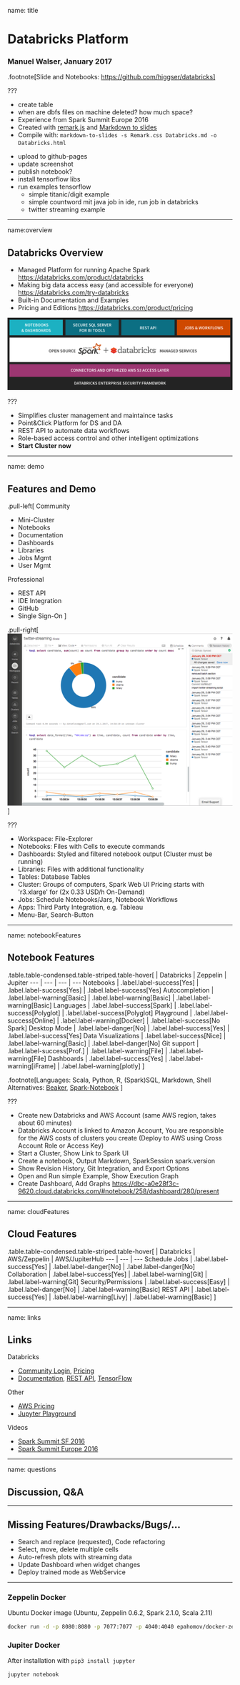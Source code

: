 name: title
# Databricks Platform

### Manuel Walser, January 2017

.footnote[Slide and Notebooks: https://github.com/higgser/databricks]

???
* create table
* when are dbfs files on machine deleted? how much space?
* Experience from Spark Summit Europe 2016
* Created with [remark.js](https://github.com/gnab/remark) and [Markdown to slides](https://github.com/partageit/markdown-to-slides)
* Compile with: `markdown-to-slides -s Remark.css Databricks.md -o Databricks.html`

- upload to github-pages
- update screenshot
- publish notebook?
- install tensorflow libs
- run examples tensorflow
  - simple titanic/digit example
  - simple countword mit java job in ide, run job in databricks
  - twitter streaming example

---
name:overview
## Databricks Overview
* Managed Platform for running Apache Spark
  https://databricks.com/product/databricks
* Making big data access easy (and accessible for everyone)
  https://databricks.com/try-databricks
* Built-in Documentation and Examples
* Pricing and Editions
  https://databricks.com/product/pricing

![Databricks Stack](databricks-stack-diagram.png)

???
* Simplifies cluster management and maintaince tasks
* Point&Click Platform for DS and DA
* REST API to automate data workflows
* Role-based access control and other intelligent optimizations
* **Start Cluster now**

---
name: demo
## Features and Demo
.pull-left[
Community
* Mini-Cluster
* Notebooks
* Documentation
* Dashboards
* Libraries
* Jobs Mgmt
* User Mgmt

Professional
* REST API
* IDE Integration
* GitHub
* Single Sign-On
]

.pull-right[![Databricks Stack](databricks-workspace.png)]

???
* Workspace: File-Explorer
* Notebooks: Files with Cells to execute commands
* Dashboards: Styled and filtered notebook output (Cluster must be running)
* Libraries: Files with additional functionality
* Tables: Database Tables
* Cluster: Groups of computers, Spark Web UI
  Pricing starts with 'r3.xlarge' for (2x 0.33 USD/h On-Demand)
* Jobs: Schedule Notebooks/Jars, Notebook Workflows
* Apps: Third Party Integration, e.g. Tableau
* Menu-Bar, Search-Button

---
name: notebookFeatures
## Notebook Features
.table.table-condensed.table-striped.table-hover[
| Databricks | Zeppelin | Jupiter
--- | --- | --- | ---
Notebooks | .label.label-success[Yes] | .label.label-success[Yes] | .label.label-success[Yes]
Autocompletion | .label.label-warning[Basic] | .label.label-warning[Basic] | .label.label-warning[Basic]
Languages | .label.label-success[Spark] | .label.label-success[Polyglot] | .label.label-success[Polyglot]
Playground | .label.label-success[Online] | .label.label-warning[Docker] | .label.label-success[No Spark]
Desktop Mode | .label.label-danger[No] | .label.label-success[Yes] | .label.label-success[Yes]
Data Visualizations | .label.label-success[Nice] | .label.label-warning[Basic] | .label.label-danger[No]
Git support | .label.label-success[Prof.] | .label.label-warning[File] | .label.label-warning[File]
Dashboards | .label.label-success[Yes] | .label.label-warning[iFrame] | .label.label-warning[plotly]
]

.footnote[Languages: Scala, Python, R, (Spark)SQL, Markdown, Shell  
Alternatives: [Beaker](http://beakernotebook.com/), [Spark-Notebook](http://spark-notebook.io)
]

???
* Create new Databricks and AWS Account (same AWS region, takes about 60 minutes)
* Databricks Account is linked to Amazon Account, You are responsible for the AWS costs of clusters you create (Deploy to AWS using Cross Account Role or Access Key)
* Start a Cluster, Show Link to Spark UI
* Create a notebook, Output Markdown, SparkSession spark.version
* Show Revision History, Git Integration, and Export Options
* Open and Run simple Example, Show Execution Graph
* Create Dashboard, Add Graphs
  https://dbc-a0e28f3c-9620.cloud.databricks.com/#notebook/258/dashboard/280/present


---
name: cloudFeatures
## Cloud Features
.table.table-condensed.table-striped.table-hover[
| Databricks | AWS/Zeppelin | AWS/JupiterHub
--- | --- | ---
Schedule Jobs | .label.label-success[Yes] | .label.label-danger[No] | .label.label-danger[No]
Collaboration | .label.label-success[Yes] | .label.label-warning[Git] | .label.label-warning[Git]
Security/Permissions | .label.label-success[Easy] | .label.label-danger[No] | .label.label-warning[Basic]
REST API | .label.label-success[Yes] | .label.label-warning[Livy] | .label.label-warning[Basic]
]

---
name: links
## Links
Databricks
- [Community Login](https://community.cloud.databricks.com), [Pricing](https://databricks.com/product/pricing)
- [Documentation](https://docs.databricks.com/), [REST API](https://docs.cloud.databricks.com/docs/latest/databricks_guide/01%20Databricks%20Overview/10%20REST%20API.html), [TensorFlow](https://docs.databricks.com/applications/deep-learning/tensorflow.html)

Other
- [AWS Pricing](https://aws.amazon.com/de/ec2/pricing/on-demand)
- [Jupyter Playground](https://try.jupyter.org/)

Videos
- [Spark Summit SF 2016](https://spark-summit.org/2016/schedule/)
- [Spark Summit Europe 2016](https://spark-summit.org/eu-2016/schedule)

---
name: questions
## Discussion, Q&A

---
## Missing Features/Drawbacks/Bugs/...
- Search and replace (requested), Code refactoring
- Select, move, delete multiple cells
- Auto-refresh plots with streaming data
- Update Dashboard when widget changes
- Deploy trained mode as WebService

---
### Zeppelin Docker
Ubuntu Docker image (Ubuntu, Zeppelin 0.6.2, Spark 2.1.0, Scala 2.11)
```bash
docker run -d -p 8080:8080 -p 7077:7077 -p 4040:4040 epahomov/docker-zeppelin
```

### Jupiter Docker
After installation with `pip3 install jupyter`
```bash
jupyter notebook
```
